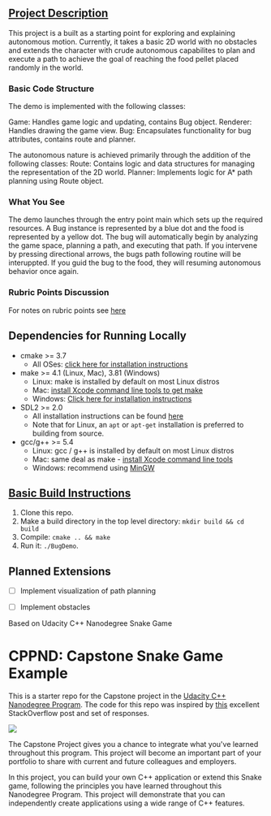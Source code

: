 ## [Project Description](#project-description)
This project is a built as a starting point for exploring and explaining autonomous motion. Currently, it takes a basic 2D world with no obstacles and extends the character with crude autonomous capabilites to plan and execute a path to achieve the goal of reaching the food pellet placed randomly in the world. 

### Basic Code Structure
The demo is implemented with the following classes:

Game: Handles game logic and updating, contains Bug object.
Renderer: Handles drawing the game view.
Bug: Encapsulates functionality for bug attributes, contains route and planner.

The autonomous nature is achieved primarily through the addition of the following classes:
Route: Contains logic and data structures for managing the representation of the 2D world.
Planner: Implements logic for A* path planning using Route object.

### What You See
The demo launches through the entry point main which sets up the required resources. A Bug instance is represented by a blue dot and the food is represented by a yellow dot. The bug will automatically begin by analyzing the game space, planning a path, and executing that path. If you intervene by pressing directional arrows, the bugs path following routine will be interuppted. If you guid the bug to the food, they will resuming autonomous behavior once again.

### Rubric Points Discussion 
For notes on rubric points see [here](rubric.md)


## Dependencies for Running Locally
* cmake >= 3.7
  * All OSes: [click here for installation instructions](https://cmake.org/install/)
* make >= 4.1 (Linux, Mac), 3.81 (Windows)
  * Linux: make is installed by default on most Linux distros
  * Mac: [install Xcode command line tools to get make](https://developer.apple.com/xcode/features/)
  * Windows: [Click here for installation instructions](http://gnuwin32.sourceforge.net/packages/make.htm)
* SDL2 >= 2.0
  * All installation instructions can be found [here](https://wiki.libsdl.org/Installation)
  * Note that for Linux, an `apt` or `apt-get` installation is preferred to building from source.
* gcc/g++ >= 5.4
  * Linux: gcc / g++ is installed by default on most Linux distros
  * Mac: same deal as make - [install Xcode command line tools](https://developer.apple.com/xcode/features/)
  * Windows: recommend using [MinGW](http://www.mingw.org/)

## [Basic Build Instructions](#basic-build-instructions)

1. Clone this repo.
2. Make a build directory in the top level directory: `mkdir build && cd build`
3. Compile: `cmake .. && make`
4. Run it: `./BugDemo`.

## Planned Extensions
- [ ] Implement visualization of path planning
- [ ] Implement obstacles
  

Based on Udacity C++ Nanodegree Snake Game
# CPPND: Capstone Snake Game Example

This is a starter repo for the Capstone project in the [Udacity C++ Nanodegree Program](https://www.udacity.com/course/c-plus-plus-nanodegree--nd213). The code for this repo was inspired by [this](https://codereview.stackexchange.com/questions/212296/snake-game-in-c-with-sdl) excellent StackOverflow post and set of responses.

<img src="snake_game.gif"/>

The Capstone Project gives you a chance to integrate what you've learned throughout this program. This project will become an important part of your portfolio to share with current and future colleagues and employers.

In this project, you can build your own C++ application or extend this Snake game, following the principles you have learned throughout this Nanodegree Program. This project will demonstrate that you can independently create applications using a wide range of C++ features.